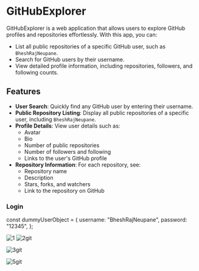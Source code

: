 
# GitHubExplorer

GitHubExplorer is a web application that allows users to explore GitHub profiles and repositories effortlessly. With this app, you can:
- List all public repositories of a specific GitHub user, such as `BheshRajNeupane`.
- Search for GitHub users by their username.
- View detailed profile information, including repositories, followers, and following counts.

## Features
- **User Search**: Quickly find any GitHub user by entering their username.
- **Public Repository Listing**: Display all public repositories of a specific user, including `BheshRajNeupane`.
- **Profile Details**: View user details such as:
  - Avatar
  - Bio
  - Number of public repositories
  - Number of followers and following
  - Links to the user's GitHub profile
- **Repository Information**: For each repository, see:
  - Repository name
  - Description
  - Stars, forks, and watchers
  - Link to the repository on GitHub


### Login
 const dummyUserObject = {
    username: "BheshRajNeupane",
    password: "12345",
  };

  
![1](https://github.com/user-attachments/assets/6470940a-aa51-43f8-b546-486ed13b8c8a)
![2git](https://github.com/user-attachments/assets/3c945ed5-2ddd-42e4-9381-fb0085d8719c)

![3git](https://github.com/user-attachments/assets/f251f4f7-f14d-4ef3-9cf5-b204aa7c5bcb)

![5git](https://github.com/user-attachments/assets/025649e9-02d9-43f3-b8c4-6ba101f23b4e)
